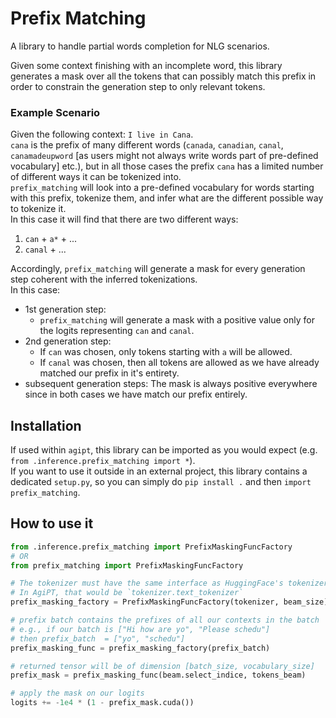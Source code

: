 # Prefix Matching

A library to handle partial words completion for NLG scenarios.

Given some context finishing with an incomplete word, this library generates a mask over all 
the tokens that can possibly match this prefix in order to constrain the generation step to only relevant tokens.

### Example Scenario
Given the following context: `I live in Cana`.  
`cana` is the prefix of many different words (`canada`, `canadian`, `canal`, `canamadeupword` [as users might not always write words part of pre-defined vocabulary] etc.), but in all those cases the prefix `cana` has a limited number of different ways it can be tokenized into.  
`prefix_matching` will look into a pre-defined vocabulary for words starting with this prefix, tokenize them, and infer what are the different possible way to tokenize it.    
In this case it will find that there are two different ways:

1. `can` + `a*` + ...
1. `canal` + ...

Accordingly, `prefix_matching` will generate a mask for every generation step coherent with the inferred tokenizations.  
In this case:  
* 1st generation step:
    * `prefix_matching` will generate a mask with a positive value only for the logits representing `can` and `canal`.
* 2nd generation step:
    * If `can` was chosen, only tokens starting with `a` will be allowed.
    * If `canal` was chosen, then all tokens are allowed as we have already matched our prefix in it's entirety.
* subsequent generation steps: The mask is always positive everywhere since in both cases we have match our prefix entirely.

## Installation

If used within `agipt`, this library can be imported as you would expect (e.g. `from .inference.prefix_matching import *`).  
If you want to use it outside in an external project, this library contains a dedicated `setup.py`, so you can simply do `pip install .` and then `import prefix_matching`.

## How to use it

```python
from .inference.prefix_matching import PrefixMaskingFuncFactory
# OR 
from prefix_matching import PrefixMaskingFuncFactory

# The tokenizer must have the same interface as HuggingFace's tokenizer.
# In AgiPT, that would be `tokenizer.text_tokenizer`
prefix_masking_factory = PrefixMaskingFuncFactory(tokenizer, beam_size)

# prefix batch contains the prefixes of all our contexts in the batch
# e.g., if our batch is ["Hi how are yo", "Please schedu"]
# then prefix_batch  = ["yo", "schedu"]
prefix_masking_func = prefix_masking_factory(prefix_batch)

# returned tensor will be of dimension [batch_size, vocabulary_size]
prefix_mask = prefix_masking_func(beam.select_indice, tokens_beam)

# apply the mask on our logits
logits += -1e4 * (1 - prefix_mask.cuda())

```
